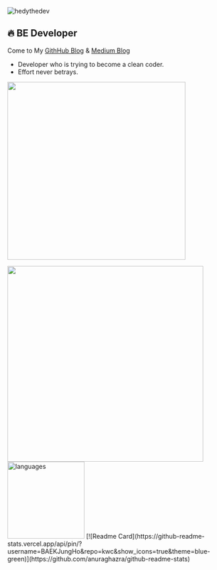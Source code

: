 <!--
**BAEKJungHo/BAEKJungHo** is a ✨ _special_ ✨ repository because its `README.md` (this file) appears on your GitHub profile.

Here are some ideas to get you started:

- 🔭 I’m currently working on ...
- 🌱 I’m currently learning ...
- 👯 I’m looking to collaborate on ...
- 🤔 I’m looking for help with ...
- 💬 Ask me about ...
- 📫 How to reach me: ...
- 😄 Pronouns: ...
- ⚡ Fun fact: ...
-->

<p> <img src="https://komarev.com/ghpvc/?username=BAEKJungHo" alt="hedythedev" /> </p>

## 🔥 BE Developer

Come to My [GithHub Blog](https://baekjungho.github.io/) & [Medium Blog](https://medium.com/webeveloper)

- Developer who is trying to become a clean coder.
- Effort never betrays.

<img src="https://media.giphy.com/media/26n6xF5M2Ht4eKdO0/giphy.gif" width="400"> 

<p align="left">
<img src="https://github-readme-stats.vercel.app/api?username=BAEKJungHo&show_icons=true&theme=bear" width="440"/> 
<img src="https://github-readme-stats.vercel.app/api/top-langs/?username=BAEKJungHo&layout=compact&theme=bear" alt="languages" height="173">
[![Readme Card](https://github-readme-stats.vercel.app/api/pin/?username=BAEKJungHo&repo=kwc&show_icons=true&theme=blue-green)](https://github.com/anuraghazra/github-readme-stats)
</p>

